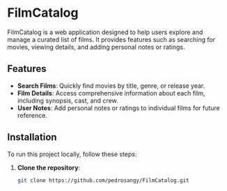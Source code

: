 # FilmCatalog

FilmCatalog is a web application designed to help users explore and manage a curated list of films. It provides features such as searching for movies, viewing details, and adding personal notes or ratings.

## Features

- **Search Films**: Quickly find movies by title, genre, or release year.
- **Film Details**: Access comprehensive information about each film, including synopsis, cast, and crew.
- **User Notes**: Add personal notes or ratings to individual films for future reference.

## Installation

To run this project locally, follow these steps:

1. **Clone the repository**:

   ```bash
   git clone https://github.com/pedrosangy/FilmCatalog.git
